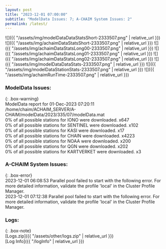 ```yaml
---
layout: post
title: "2023-12-01 07:00:00"
subtitle: "ModelData Issues: 7; A-CHAIM System Issues: 2"
permalink: /latest/
---
```


![]({{ "/assets/img/modelDataDataStatsShort-2333507.png" | relative_url }})
![]({{ "/assets/img/achaimDataStatsShort-2333507.png" | relative_url }})
![]({{ "/assets/img/achaimDataStatsLong00-2333507.png" | relative_url }})
![]({{ "/assets/img/achaimDataStatsLong01-2333507.png" | relative_url }})
![]({{ "/assets/img/achaimDataStatsLong02-2333507.png" | relative_url }})
![]({{ "/assets/img/modelDataDataStats-2333507.png" | relative_url }})
![]({{ "/assets/img/modelDataStationStats-2333507.png" | relative_url }})
![]({{ "/assets/img/achaimRunTime-2333507.png" | relative_url }})


### ModelData Issues:  
  
{: .box-warning}  
 ModelData report for 01-Dec-2023 07:20:11   
 /home/chaim/ACHAIM_SERVER/A-CHAIM/modelData/2023/335/07/modelData.mat   
 0% of all possible stations for IONO were downloaded. x647   
 0% of all possible stations for SENTINEL were downloaded. x102   
 0% of all possible stations for KASI were downloaded. x17   
 0% of all possible stations for CHAIN were downloaded. x4223   
 0% of all possible stations for NOAA were downloaded. x200   
 0% of all possible stations for QGN were downloaded. x202   
 0% of all possible stations for KARTVERKET were downloaded. x3   
  
### A-CHAIM System Issues:  
  
{: .box-error}  
2023-12-01 06:08:53 Parallel pool failed to start with the following error. For more detailed information, validate the profile 'local' in the Cluster Profile Manager.  
2023-12-01 07:12:38 Parallel pool failed to start with the following error. For more detailed information, validate the profile 'local' in the Cluster Profile Manager.  

### Logs:  
  
{: .box-note}  
[Logs.zip]({{ "/assets/other/logs.zip" | relative_url }})  
[Log Info]({{ "/logInfo" | relative_url }})  
